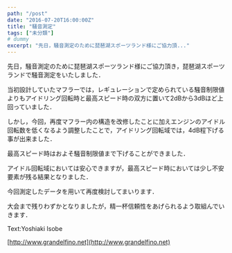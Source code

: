 ```yaml
---
path: "/post"
date: "2016-07-20T16:00:00Z"
title: "騒音測定"
tags: ["未分類"]
# dummy
excerpt: "先日，騒音測定のために琵琶湖スポーツランド様にご協力頂..."
---
```




[](20-1.jpg)

先日，騒音測定のために琵琶湖スポーツランド様にご協力頂き，琵琶湖スポーツランドで騒音測定をいたしました．

当初設計していたマフラーでは，レギュレーションで定められている騒音制限値よりもアイドリング回転時と最高スピード時の双方に置いて2dBから3dBほど上回っていました．

しかし，今回，再度マフラー内の構造を改修したことに加えエンジンのアイドル回転数を低くなるよう調整したことで，アイドリング回転域では，4dB程下げる事が出来ました．

最高スピード時はおよそ騒音制限値まで下げることができました．

アイドル回転域においては安心できますが，最高スピード時においては少し不安要素が残る結果となりました．

今回測定したデータを用いて再度検討してまいります．

大会まで残りわずかとなりましたが，精一杯信頼性をあげられるよう取組んでいきます．

Text:Yoshiaki Isobe

[http://www.grandelfino.net](http://www.grandelfino.net)

